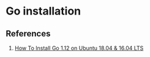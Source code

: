 # Go installation

## References

1. [How To Install Go 1.12 on Ubuntu 18.04 & 16.04 LTS](https://tecadmin.net/install-go-on-ubuntu/)
